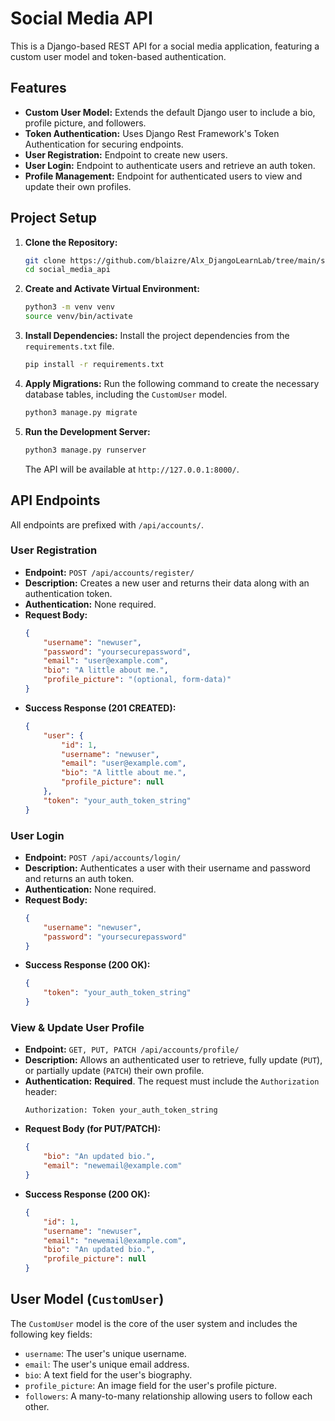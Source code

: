 # Social Media API

This is a Django-based REST API for a social media application, featuring a custom user model and token-based authentication.

## Features

*   **Custom User Model:** Extends the default Django user to include a bio, profile picture, and followers.
*   **Token Authentication:** Uses Django Rest Framework's Token Authentication for securing endpoints.
*   **User Registration:** Endpoint to create new users.
*   **User Login:** Endpoint to authenticate users and retrieve an auth token.
*   **Profile Management:** Endpoint for authenticated users to view and update their own profiles.

## Project Setup

1.  **Clone the Repository:**
    ```bash
    git clone https://github.com/blaizre/Alx_DjangoLearnLab/tree/main/social_media_api
    cd social_media_api
    ```

2.  **Create and Activate Virtual Environment:**
    ```bash
    python3 -m venv venv
    source venv/bin/activate
    ```

3.  **Install Dependencies:**
    Install the project dependencies from the `requirements.txt` file.
    ```bash
    pip install -r requirements.txt
    ```

4.  **Apply Migrations:**
    Run the following command to create the necessary database tables, including the `CustomUser` model.
    ```bash
    python3 manage.py migrate
    ```

5.  **Run the Development Server:**
    ```bash
    python3 manage.py runserver
    ```
    The API will be available at `http://127.0.0.1:8000/`.

## API Endpoints

All endpoints are prefixed with `/api/accounts/`.

### User Registration

*   **Endpoint:** `POST /api/accounts/register/`
*   **Description:** Creates a new user and returns their data along with an authentication token.
*   **Authentication:** None required.
*   **Request Body:**
    ```json
    {
        "username": "newuser",
        "password": "yoursecurepassword",
        "email": "user@example.com",
        "bio": "A little about me.",
        "profile_picture": "(optional, form-data)"
    }
    ```
*   **Success Response (201 CREATED):**
    ```json
    {
        "user": {
            "id": 1,
            "username": "newuser",
            "email": "user@example.com",
            "bio": "A little about me.",
            "profile_picture": null
        },
        "token": "your_auth_token_string"
    }
    ```

### User Login

*   **Endpoint:** `POST /api/accounts/login/`
*   **Description:** Authenticates a user with their username and password and returns an auth token.
*   **Authentication:** None required.
*   **Request Body:**
    ```json
    {
        "username": "newuser",
        "password": "yoursecurepassword"
    }
    ```
*   **Success Response (200 OK):**
    ```json
    {
        "token": "your_auth_token_string"
    }
    ```

### View & Update User Profile

*   **Endpoint:** `GET, PUT, PATCH /api/accounts/profile/`
*   **Description:** Allows an authenticated user to retrieve, fully update (`PUT`), or partially update (`PATCH`) their own profile.
*   **Authentication:** **Required**. The request must include the `Authorization` header:
    ```
    Authorization: Token your_auth_token_string
    ```
*   **Request Body (for PUT/PATCH):**
    ```json
    {
        "bio": "An updated bio.",
        "email": "newemail@example.com"
    }
    ```
*   **Success Response (200 OK):**
    ```json
    {
        "id": 1,
        "username": "newuser",
        "email": "newemail@example.com",
        "bio": "An updated bio.",
        "profile_picture": null
    }
    ```

## User Model (`CustomUser`)

The `CustomUser` model is the core of the user system and includes the following key fields:

*   `username`: The user's unique username.
*   `email`: The user's unique email address.
*   `bio`: A text field for the user's biography.
*   `profile_picture`: An image field for the user's profile picture.
*   `followers`: A many-to-many relationship allowing users to follow each other.

